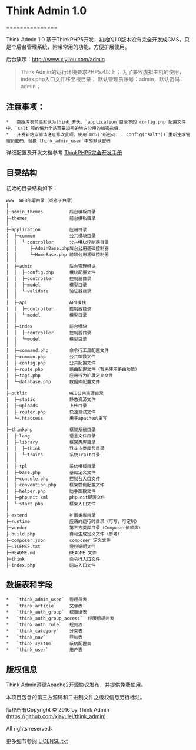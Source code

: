 # Think Admin 1.0
===============

Think Admin 1.0 基于ThinkPHP5开发，初始的1.0版本没有完全开发成CMS，只是个后台管理系统，附带常用的功能，方便扩展使用。

后台演示：http://www.xiyilou.com/admin

> Think Admin的运行环境要求PHP5.4以上；
> 为了兼容虚拟主机的使用，index.php入口文件移至根目录；
> 默认管理员账号：admin，默认密码：admin；

## 注意事项：
~~~
*   数据库表前缀默认为think_开头，`application`目录下的`config.php`配置文件中，`salt`项的值为全站需要加密的地方公用的加密盐值，
*   开发新站点前请注意修改此项，使用`md5('新密码' . config('salt'))`重新生成管理员密码，替换`think_admin_user`中的默认密码
~~~

详细配置及开发文档参考 [ThinkPHP5完全开发手册](http://www.kancloud.cn/manual/thinkphp5)

## 目录结构

初始的目录结构如下：

~~~
www  WEB部署目录（或者子目录）
│
├─admin_themes          后台模板目录
├─themes                前台模板目录
│
├─application           应用目录
│  ├─common             公共模块目录
│  │  └─controller      公共模块控制器目录
│  │     ├─AdminBase.php后台公用基础控制器
│  │     └─HomeBase.php 前端公用基础控制器
│  │
│  ├─admin              后台管理模块
│  │  ├─config.php      模块配置文件
│  │  ├─controller      控制器目录
│  │  ├─model           模型目录
│  │  └─validate        验证器目录
│  │
│  ├─api                API模块
│  │  ├─controller      控制器目录
│  │  └─model           模型目录
│  │
│  ├─index              前台模块
│  │  ├─controller      控制器目录
│  │  └─model           模型目录
│  │
│  ├─command.php        命令行工具配置文件
│  ├─common.php         公共函数文件
│  ├─config.php         公共配置文件
│  ├─route.php          路由配置文件（暂未使用路由功能）
│  ├─tags.php           应用行为扩展定义文件
│  └─database.php       数据库配置文件
│
├─public                WEB公共资源目录
│  ├─static             静态资源文件
│  ├─uploads            上传目录
│  ├─router.php         快速测试文件
│  └─.htaccess          用于apache的重写
│
├─thinkphp              框架系统目录
│  ├─lang               语言文件目录
│  ├─library            框架类库目录
│  │  ├─think           Think类库包目录
│  │  └─traits          系统Trait目录
│  │
│  ├─tpl                系统模板目录
│  ├─base.php           基础定义文件
│  ├─console.php        控制台入口文件
│  ├─convention.php     框架惯例配置文件
│  ├─helper.php         助手函数文件
│  ├─phpunit.xml        phpunit配置文件
│  └─start.php          框架入口文件
│
├─extend                扩展类库目录
├─runtime               应用的运行时目录（可写，可定制）
├─vendor                第三方类库目录（Composer依赖库）
├─build.php             自动生成定义文件（参考）
├─composer.json         composer 定义文件
├─LICENSE.txt           授权说明文件
├─README.md             README 文件
├─think                 命令行入口文件
├─index.php             网站入口文件
~~~


## 数据表和字段
~~~
*   `think_admin_user`  管理员表
*   `think_article`     文章表
*   `think_auth_group`  权限组表
*   `think_auth_group_access`  权限组规则表
*   `think_auth_rule`   规则表
*   `think_category`    分类表
*   `think_nav`         导航表
*   `think_system`      系统配置表
*   `think_user`        用户表
~~~

## 版权信息

Think Admin遵循Apache2开源协议发布，并提供免费使用。

本项目包含的第三方源码和二进制文件之版权信息另行标注。

版权所有Copyright © 2016 by Think Admin (https://github.com/xiayulei/think_admin)

All rights reserved。

更多细节参阅 [LICENSE.txt](LICENSE.txt)
